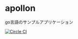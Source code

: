# apollon

go言語のサンプルアプリケーション

[![Circle CI](https://circleci.com/gh/goppa/apollon/tree/master.svg?style=shield)](https://circleci.com/gh/goppa/apollon/tree/master)

